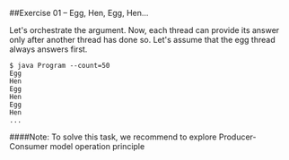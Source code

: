 ##Exercise 01 – Egg, Hen, Egg, Hen...


Let's orchestrate the argument. Now, each thread can provide its answer only after another thread has done so. Let's assume that the egg thread always answers first.

```
$ java Program --count=50
Egg
Hen
Egg
Hen
Egg
Hen
...
```

####Note:
To solve this task, we recommend to explore Producer-Consumer model operation principle

